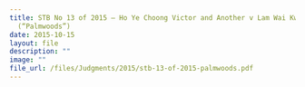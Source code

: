 ```yaml
---
title: STB No 13 of 2015 – Ho Ye Choong Victor and Another v Lam Wai Kwong Davy
  (“Palmwoods”)
date: 2015-10-15
layout: file
description: ""
image: ""
file_url: /files/Judgments/2015/stb-13-of-2015-palmwoods.pdf
---
```

